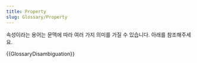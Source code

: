 ```yaml
---
title: Property
slug: Glossary/Property
---
```


속성이라는 용어는 문맥에 따라 여러 가지 의미를 가질 수 있습니다. 아래를 참조해주세요.

{{GlossaryDisambiguation}}
